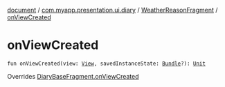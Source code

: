 [document](../../index.md) / [com.myapp.presentation.ui.diary](../index.md) / [WeatherReasonFragment](index.md) / [onViewCreated](./on-view-created.md)

# onViewCreated

`fun onViewCreated(view: `[`View`](https://developer.android.com/reference/android/view/View.html)`, savedInstanceState: `[`Bundle`](https://developer.android.com/reference/android/os/Bundle.html)`?): `[`Unit`](https://kotlinlang.org/api/latest/jvm/stdlib/kotlin/-unit/index.html)

Overrides [DiaryBaseFragment.onViewCreated](../-diary-base-fragment/on-view-created.md)

